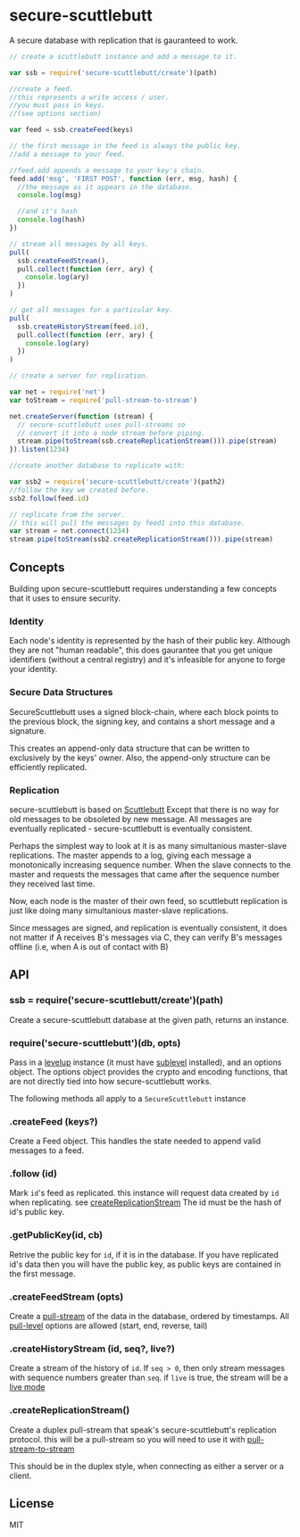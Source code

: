 # secure-scuttlebutt

A secure database with replication that is gauranteed to work.

``` js
// create a scuttlebutt instance and add a message to it.

var ssb = require('secure-scuttlebutt/create')(path)

//create a feed.
//this represents a write access / user.
//you must pass in keys.
//(see options section)

var feed = ssb.createFeed(keys)

// the first message in the feed is always the public key.
//add a message to your feed.

//feed.add appends a message to your key's chain.
feed.add('msg', 'FIRST POST', function (err, msg, hash) {
  //the message as it appears in the database.
  console.log(msg)

  //and it's hash
  console.log(hash)
})

// stream all messages by all keys.
pull(
  ssb.createFeedStream(),
  pull.collect(function (err, ary) {
    console.log(ary)
  })
)

// get all messages for a particular key.
pull(
  ssb.createHistoryStream(feed.id),
  pull.collect(function (err, ary) {
    console.log(ary)
  })
)

// create a server for replication.

var net = require('net')
var toStream = require('pull-stream-to-stream')

net.createServer(function (stream) {
  // secure-scuttlebutt uses pull-streams so
  // convert it into a node stream before piping.
  stream.pipe(toStream(ssb.createReplicationStream())).pipe(stream)
}).listen(1234)

//create another database to replicate with:

var ssb2 = require('secure-scuttlebutt/create')(path2)
//follow the key we created before.
ssb2.follow(feed.id)

// replicate from the server.
// this will pull the messages by feed1 into this database.
var stream = net.connect(1234)
stream.pipe(toStream(ssb2.createReplicationStream())).pipe(stream)
```

## Concepts

Building upon secure-scuttlebutt requires understanding a few concepts
that it uses to ensure security.

### Identity

Each node's identity is represented by the hash of their public
key. Although they are not "human readable", this does
gaurantee that you get unique identifiers (without a central registry)
and it's infeasible for anyone to forge your identity.

### Secure Data Structures

SecureScuttlebutt uses a signed block-chain,
where each block points to the previous block,
the signing key, and contains a short message
and a signature.

This creates an append-only data structure that
can be written to exclusively by the keys' owner.
Also, the append-only structure can be efficiently replicated.

### Replication

secure-scuttlebutt is based on [Scuttlebutt](http://www.cs.cornell.edu/home/rvr/papers/flowgossip.pdf)
Except that there is no way for old messages to be obsoleted by new message.
All messages are eventually replicated - secure-scuttlebutt is eventually consistent.

Perhaps the simplest way to look at it is as many simultanious
master-slave replications. The master appends to a log,
giving each message a monotonically increasing sequence number.
When the slave connects to the master and requests the messages
that came after the sequence number they received last time.

Now, each node is the master of their own feed, so scuttlebutt
replication is just like doing many simultanious master-slave replications.

Since messages are signed, and replication is eventually consistent,
it does not matter if A receives B's messages via C, they can verify
B's messages offline (i.e, when A is out of contact with B)

## API

### ssb = require('secure-scuttlebutt/create')(path)

Create a secure-scuttlebutt database at the given path,
returns an instance.

### require('secure-scuttlebutt')(db, opts)

Pass in a [levelup](https://github.com/rvagg/node-levelup) instance
(it must have [sublevel](https://github.com/dominictarr/level-sublevel) installed),
and an options object. The options object provides the crypto
and encoding functions, that are not directly tied into how
secure-scuttlebutt works.

The following methods all apply to a `SecureScuttlebutt` instance

### .createFeed (keys?)

Create a Feed object. This handles the state needed to append valid
messages to a feed.

### .follow (id)

Mark `id`'s feed as replicated. this instance will request
data created by `id` when replicating.
see [createReplicationStream](#createReplicationStream)
The id must be the hash of id's public key.

### .getPublicKey(id, cb)

Retrive the public key for `id`, if it is in the database.
If you have replicated id's data then you will have the public key,
as public keys are contained in the first message.

### .createFeedStream (opts)

Create a [pull-stream](https://github.com/dominictarr/pull-stream)
of the data in the database, ordered by timestamps.
All [pull-level](https://github.com/dominictarr/pull-level) options
are allowed (start, end, reverse, tail)

### .createHistoryStream (id, seq?, live?)

Create a stream of the history of `id`. If `seq > 0`, then
only stream messages with sequence numbers greater than `seq`.
if `live` is true, the stream will be a
[live mode](https://github.com/dominictarr/pull-level#example---reading)

### .createReplicationStream()

Create a duplex pull-stream that speak's secure-scuttlebutt's replication protocol.
this will be a pull-stream so you will need to use it with 
[pull-stream-to-stream](https://github.com/dominictarr/pull-stream-to-stream)

This should be in the duplex style, when connecting as either a server or a client.

## License

MIT
